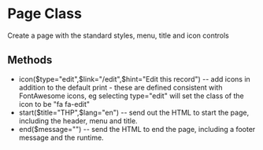 # Page Class

Create a page with the standard styles, menu, title and icon controls

## Methods
* icon($type="edit",$link="/edit",$hint="Edit this record") -- add icons in addition to the default print - these are defined consistent with FontAwesome icons, eg selecting type="edit" will set the class of the icon to be "fa fa-edit"
* start($title="THP",$lang="en") -- send out the HTML to start the page, including the header, menu and title.
* end($message="") -- send the HTML to end the page, including a footer message and the runtime.
